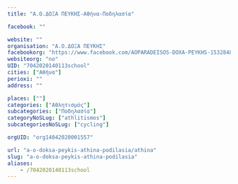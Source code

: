 ```yaml
---
title: "Α.Ο.ΔΟΞΑ ΠΕΥΚΗΣ-Αθήνα-Ποδηλασία"

facebook: ""

website: ""
organisation: "Α.Ο.ΔΟΞΑ ΠΕΥΚΗΣ"
facebookorg: "https://www.facebook.com/AOPARADEISOS-DOXA-PEYKHS-153284814733944/"
websiteorg: "no"
UID: "7042020140113school"
cities: ["Αθήνα"]
perioxi: ""
address: ""

places: [""]
categories: ["Αθλητισμός"]
subcategories: ["Ποδηλασία"]
categoryNoSLug: ["athlitismos"]
subcategoriesNoSLug: ["cycling"]

orgUID: "org14042020001557"

url: "a-o-doksa-peykis-athina-podilasia/athina"
slug: "a-o-doksa-peykis-athina-podilasia"
aliases:
    - /7042020140113school
---
```





